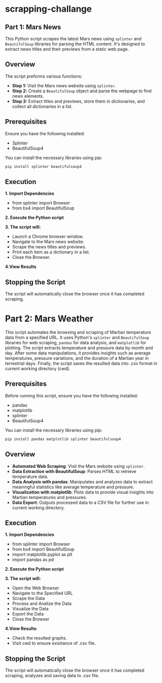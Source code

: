 # scrapping-challange

## Part 1: Mars News
This Python script scrapes the latest Mars news using `splinter` and `BeautifulSoup` libraries for parsing the HTML content. It's designed to extract news titles and their previews from a static web page.

## Overview
The script preforms various functions:
  - **Step 1:** Visit the Mars news website using `splinter`.
  - **Step 2:** Create a `BeautifulSoup` object and parse the webpage to find news elements.
  - **Step 3:** Extract titles and previews, store them in dictionaries, and collect all dictionaries in a list.

## Prerequisites
Ensure you have the following installed:
- Splinter
- BeautifulSoup4

You can install the necessary libraries using pip:
```bash
pip install splinter beautifulsoup4
```

## Execution 
**1. Import Dependencies**
- from splinter import Browser
- from bs4 import BeautifulSoup

**2. Execute the Python script**

**3. The script will:**
- Launch a Chrome browser window.
- Navigate to the Mars news website.
- Scrape the news titles and previews.
- Print each item as a dictionary in a list.
- Close the Browser.

**4.View Results**

## Stopping the Script
The script will automatically close the browser once it has completed scraping. 

# Part 2: Mars Weather

This script automates the browsing and scraping of Martian temperature data from a specified URL. It uses Python's `splinter` and `BeautifulSoup` libraries for web scraping, `pandas` for data analysis, and `matplotlib` for plotting. The script extracts temperature and pressure data by month and day. After some data manipulations, it provides insights such as average temperatures, pressure variations, and the duration of a Martian year in terrestrial days. Finally, the script saves the resulted data into .csv format in current working directory (cwd).

## Prerequisites

Before running this script, ensure you have the following installed:
- pandas
- matplotlib
- splinter
- BeautifulSoup4

You can install the necessary libraries using pip:
```bash
pip install pandas matplotlib splinter beautifulsoup4
```
## Overview

- **Automated Web Scraping**: Visit the Mars website using `splinter`.
- **Data Extraction with BeautifulSoup**: Parses HTML to retrieve temperature data.
- **Data Analysis with pandas**: Manipulates and analyzes data to extract meaningful statistics like average temperature and pressure.
- **Visualization with matplotlib**: Plots data to provide visual insights into Martian temperatures and pressures.
- **Data Export**: Outputs processed data to a CSV file for further use in current working directory.

## Execution 
**1. Import Dependencies**
- from splinter import Browser
- from bs4 import BeautifulSoup
- import matplotlib.pyplot as plt
- import pandas as pd

**2. Execute the Python script**

**3. The script will:**
- Open the Web Browser
- Navigate to the Specified URL
- Scrape the Data
- Process and Analize the Data
- Visualize the Data
- Export the Data
- Close the Browser

**4.View Results**:
- Check the resulted graphs.
- Visit cwd to ensure exisitance of .csv file.

## Stopping the Script
The script will automatically close the browser once it has completed scraping, analyzes and saving data to .csv file. 

